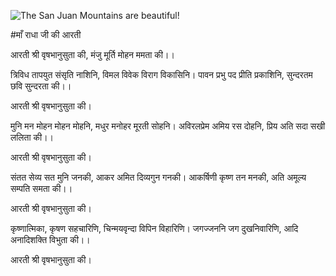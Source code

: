 ![The San Juan Mountains are beautiful!](lib/images/img.png "San Juan Mountains")

#माँ राधा जी की आरती

आरती श्री वृषभानुसुता की, मंजु मूर्ति मोहन ममता की।।

त्रिविध तापयुत संसृति नाशिनि, विमल विवेक विराग विकासिनि।
पावन प्रभु पद प्रीति प्रकाशिनि, सुन्दरतम छवि सुन्दरता की।।

आरती श्री वृषभानुसुता की।

मुनि मन मोहन मोहन मोहनि, मधुर मनोहर मूरती सोहनि।
अविरलप्रेम अमिय रस दोहनि, प्रिय अति सदा सखी ललिता की।।

आरती श्री वृषभानुसुता की।

संतत सेव्य सत मुनि जनकी, आकर अमित दिव्यगुन गनकी।
आकर्षिणी कृष्ण तन मनकी, अति अमूल्य सम्पति समता की।।

आरती श्री वृषभानुसुता की।

कृष्णात्मिका, कृषण सहचारिणि, चिन्मयवृन्दा विपिन विहारिणि।
जगज्जननि जग दुखनिवारिणि, आदि अनादिशक्ति विभुता की।।

आरती श्री वृषभानुसुता की।